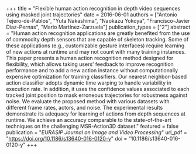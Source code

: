 +++
title = "Flexible human action recognition in depth video sequences using masked joint trajectories"
date = 2016-06-01
authors = ["Antonio Tejero-de-Pablos", "Yuta Nakashima", "Naokazu Yokoya", "Francisco-Javier Díaz-Pernas", "Mario Martínez-Zarzuela"]
publication_types = ["2"]
abstract = "Human action recognition applications are greatly benefited from the use of commodity depth sensors that are capable of skeleton tracking. Some of these applications (e.g., customizable gesture interfaces) require learning of new actions at runtime and may not count with many training instances. This paper presents a human action recognition method designed for flexibility, which allows taking users’ feedback to improve recognition performance and to add a new action instance without computationally expensive optimization for training classifiers. Our nearest neighbor-based action classifier adopts dynamic time warping to handle variability in execution rate. In addition, it uses the confidence values associated to each tracked joint position to mask erroneous trajectories for robustness against noise. We evaluate the proposed method with various datasets with different frame rates, actors, and noise. The experimental results demonstrate its adequacy for learning of actions from depth sequences at runtime. We achieve an accuracy comparable to the state-of-the-art techniques on the challenging MSR-Action3D dataset."
featured = false
publication = "*EURASIP Journal on Image and Video Processing*"
url_pdf = "https://doi.org/10.1186/s13640-016-0120-y"
doi = "10.1186/s13640-016-0120-y"
+++

